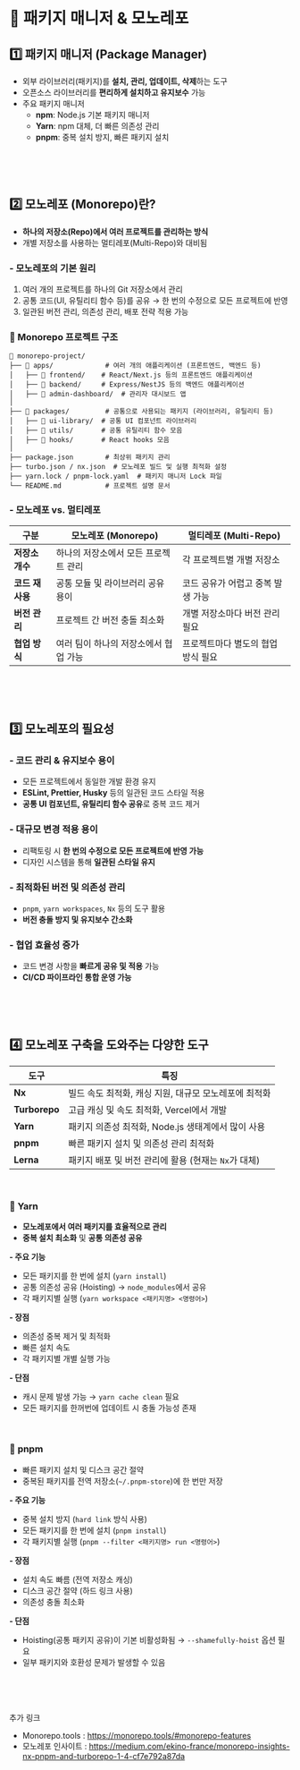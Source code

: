# 📌 패키지 매니저 & 모노레포

## **1️⃣ 패키지 매니저 (Package Manager)**  
- 외부 라이브러리(패키지)를 **설치, 관리, 업데이트, 삭제**하는 도구  
- 오픈소스 라이브러리를 **편리하게 설치하고 유지보수** 가능  
- 주요 패키지 매니저  
  - **npm**: Node.js 기본 패키지 매니저  
  - **Yarn**: npm 대체, 더 빠른 의존성 관리  
  - **pnpm**: 중복 설치 방지, 빠른 패키지 설치  

<br/>
<br/>
<br/>

## **2️⃣ 모노레포 (Monorepo)란?**  
- **하나의 저장소(Repo)에서 여러 프로젝트를 관리하는 방식**  
- 개별 저장소를 사용하는 멀티레포(Multi-Repo)와 대비됨  

### - **모노레포의 기본 원리**
1. 여러 개의 프로젝트를 하나의 Git 저장소에서 관리  
2. 공통 코드(UI, 유틸리티 함수 등)를 공유 → 한 번의 수정으로 모든 프로젝트에 반영  
3. 일관된 버전 관리, 의존성 관리, 배포 전략 적용 가능 


### 📂 Monorepo 프로젝트 구조
```
📂 monorepo-project/
├── 📂 apps/             # 여러 개의 애플리케이션 (프론트엔드, 백엔드 등)
│   ├── 📂 frontend/    # React/Next.js 등의 프론트엔드 애플리케이션
│   ├── 📂 backend/     # Express/NestJS 등의 백엔드 애플리케이션
│   ├── 📂 admin-dashboard/  # 관리자 대시보드 앱
│
├── 📂 packages/         # 공통으로 사용되는 패키지 (라이브러리, 유틸리티 등)
│   ├── 📂 ui-library/  # 공통 UI 컴포넌트 라이브러리
│   ├── 📂 utils/       # 공통 유틸리티 함수 모음
│   ├── 📂 hooks/       # React hooks 모음
│
├── package.json        # 최상위 패키지 관리
├── turbo.json / nx.json  # 모노레포 빌드 및 실행 최적화 설정
├── yarn.lock / pnpm-lock.yaml  # 패키지 매니저 Lock 파일
└── README.md           # 프로젝트 설명 문서

```


### - **모노레포 vs. 멀티레포**
| 구분          | 모노레포 (Monorepo) | 멀티레포 (Multi-Repo) |
|--------------|------------------|------------------|
| **저장소 개수** | 하나의 저장소에서 모든 프로젝트 관리 | 각 프로젝트별 개별 저장소 |
| **코드 재사용** | 공통 모듈 및 라이브러리 공유 용이 | 코드 공유가 어렵고 중복 발생 가능 |
| **버전 관리** | 프로젝트 간 버전 충돌 최소화 | 개별 저장소마다 버전 관리 필요 |
| **협업 방식** | 여러 팀이 하나의 저장소에서 협업 가능 | 프로젝트마다 별도의 협업 방식 필요 |


<br/>
<br/>
<br/>

## **3️⃣ 모노레포의 필요성**
### **- 코드 관리 & 유지보수 용이**
- 모든 프로젝트에서 동일한 개발 환경 유지  
- **ESLint, Prettier, Husky** 등의 일관된 코드 스타일 적용  
- **공통 UI 컴포넌트, 유틸리티 함수 공유**로 중복 코드 제거  

### **- 대규모 변경 적용 용이**
- 리팩토링 시 **한 번의 수정으로 모든 프로젝트에 반영 가능**  
- 디자인 시스템을 통해 **일관된 스타일 유지**  

### **- 최적화된 버전 및 의존성 관리**
- `pnpm`, `yarn workspaces`, `Nx` 등의 도구 활용  
- **버전 충돌 방지 및 유지보수 간소화**  

### **- 협업 효율성 증가**
- 코드 변경 사항을 **빠르게 공유 및 적용** 가능  
- **CI/CD 파이프라인 통합 운영 가능**  

<br/>
<br/>
<br/>

## **4️⃣ 모노레포 구축을 도와주는 다양한 도구**
| 도구 | 특징 |
| --- | --- |
| **Nx** | 빌드 속도 최적화, 캐싱 지원, 대규모 모노레포에 최적화 |
| **Turborepo** | 고급 캐싱 및 속도 최적화, Vercel에서 개발 |
| **Yarn** | 패키지 의존성 최적화, Node.js 생태계에서 많이 사용 |
| **pnpm** | 빠른 패키지 설치 및 의존성 관리 최적화 |
| **Lerna** | 패키지 배포 및 버전 관리에 활용 (현재는 `Nx`가 대체) |

<br/>

### 📌 **Yarn**
- **모노레포에서 여러 패키지를 효율적으로 관리**  
- **중복 설치 최소화** 및 **공통 의존성 공유**  


**- 주요 기능**  
- 모든 패키지를 한 번에 설치 (`yarn install`)  
- 공통 의존성 공유 (Hoisting) → `node_modules`에서 공유  
- 각 패키지별 실행 (`yarn workspace <패키지명> <명령어>`)  

**- 장점**  
- 의존성 중복 제거 및 최적화
- 빠른 설치 속도
- 각 패키지별 개별 실행 가능

**- 단점**  
- 캐시 문제 발생 가능 → `yarn cache clean` 필요  
- 모든 패키지를 한꺼번에 업데이트 시 충돌 가능성 존재 


<br/>

### 📌 **pnpm**
- 빠른 패키지 설치 및 디스크 공간 절약
- 중복된 패키지를 전역 저장소(`~/.pnpm-store`)에 한 번만 저장


**- 주요 기능**  
- 중복 설치 방지 (`hard link` 방식 사용)  
- 모든 패키지를 한 번에 설치 (`pnpm install`)  
- 각 패키지별 실행 (`pnpm --filter <패키지명> run <명령어>`)  

**- 장점**  
- 설치 속도 빠름 (전역 저장소 캐싱)  
- 디스크 공간 절약 (하드 링크 사용)  
- 의존성 충돌 최소화  

**- 단점**  
- Hoisting(공통 패키지 공유)이 기본 비활성화됨 → `--shamefully-hoist` 옵션 필요  
- 일부 패키지와 호환성 문제가 발생할 수 있음  


<br/>
<br/>
<br/>


추가 링크
  - ​Monorepo.tools : https://monorepo.tools/#monorepo-features
  - 모노레포 인사이트 : https://medium.com/ekino-france/monorepo-insights-nx-pnpm-and-turborepo-1-4-cf7e792a87da
